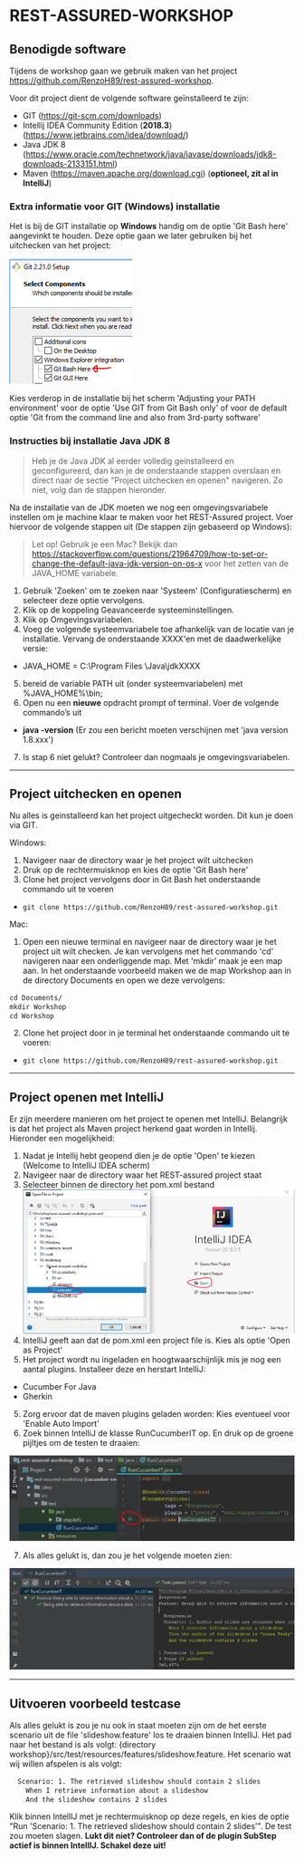 # REST-ASSURED-WORKSHOP

## Benodigde software

Tijdens de workshop gaan we gebruik maken van het project https://github.com/RenzoH89/rest-assured-workshop.

Voor dit project dient de volgende software geïnstalleerd te zijn:

*	GIT (https://git-scm.com/downloads)
*	Intellij IDEA Community Edition (**2018.3**) (https://www.jetbrains.com/idea/download/)
*	Java JDK 8 (https://www.oracle.com/technetwork/java/javase/downloads/jdk8-downloads-2133151.html)
*	Maven (https://maven.apache.org/download.cgi) (**optioneel, zit al in IntelliJ**)

### Extra informatie voor GIT (Windows) installatie

Het is bij de GIT installatie op **Windows** handig om de optie 'Git Bash here' aangevinkt te houden. Deze optie gaan we later gebruiken bij het uitchecken van het project:

![GitBash](https://github.com/RenzoH89/rest-assured-workshop/blob/master/screenshots/gitbash.PNG)

Kies verderop in de installatie bij het scherm 'Adjusting your PATH environment' voor de optie 'Use GIT from Git Bash only' of voor de default optie 'Git from the command line and also from 3rd-party software'

### Instructies bij installatie Java JDK 8
> Heb je de Java JDK al eerder volledig geinstalleerd en geconfigureerd, dan kan je de onderstaande stappen overslaan en direct naar de sectie "Project uitchecken en openen" navigeren. Zo niet, volg dan de stappen hieronder.

Na de installatie van de JDK moeten we nog een omgevingsvariabele instellen om je machine klaar te maken voor het REST-Assured project. Voer hiervoor de volgende stappen uit (De stappen zijn gebaseerd op Windows):

> Let op! Gebruik je een Mac? Bekijk dan https://stackoverflow.com/questions/21964709/how-to-set-or-change-the-default-java-jdk-version-on-os-x voor het zetten van de JAVA_HOME variabele.

1.	Gebruik 'Zoeken' om te zoeken naar 'Systeem' (Configuratiescherm) en selecteer deze optie vervolgens.
2.	Klik op de koppeling Geavanceerde systeeminstellingen.
3.	Klik op Omgevingsvariabelen.
4.	Voeg de volgende systeemvariabele toe afhankelijk van de locatie van je installatie. Vervang de onderstaande XXXX'en met de daadwerkelijke versie:
  * JAVA_HOME =  C:\Program Files \Java\jdkXXXX
5.	bereid de variable PATH uit (onder systeemvariabelen) met %JAVA_HOME%\bin;
6.	Open nu een **nieuwe** opdracht prompt of terminal. Voer de volgende commando’s uit
  * **java -version** (Er zou een bericht moeten verschijnen met 'java version 1.8.xxx')
7. Is stap 6 niet gelukt? Controleer dan nogmaals je omgevingsvariabelen.

---

## Project uitchecken en openen
Nu alles is geinstalleerd kan het project uitgecheckt worden. Dit kun je doen via GIT.

Windows:
1. Navigeer naar de directory waar je het project wilt uitchecken
2. Druk op de rechtermuisknop en kies de optie 'Git Bash here'
3. Clone het project vervolgens door in Git Bash het onderstaande commando uit te voeren
* ``` git clone https://github.com/RenzoH89/rest-assured-workshop.git ```

Mac:
1. Open een nieuwe terminal en navigeer naar de directory waar je het project uit wilt checken.
Je kan vervolgens met het commando 'cd' navigeren naar een onderliggende map. Met 'mkdir' maak je een map aan. In het onderstaande voorbeeld maken we de map Workshop aan in de directory Documents en open we deze vervolgens:

```
cd Documents/
mkdir Workshop
cd Workshop
```

2. Clone het project door in je terminal het onderstaande commando uit te voeren:
* ``` git clone https://github.com/RenzoH89/rest-assured-workshop.git ```
 ---

## Project openen met IntelliJ
Er zijn meerdere manieren om het project te openen met IntelliJ. Belangrijk is dat het project als Maven project herkend gaat worden in Intellij. Hieronder een mogelijkheid:

1. Nadat je Intellij hebt geopend dien je de optie 'Open' te kiezen (Welcome to IntelliJ IDEA scherm)
2. Navigeer naar de directory waar het REST-assured project staat
3. Selecteer binnen de directory het pom.xml bestand
![OpenProject](https://github.com/RenzoH89/rest-assured-workshop/blob/master/screenshots/openProject.PNG)
4. IntelliJ geeft aan dat de pom.xml een project file is. Kies als optie 'Open as Project'
5. Het project wordt nu ingeladen en hoogtwaarschijnlijk mis je nog een aantal plugins. Installeer deze en herstart IntelliJ:
  * Cucumber For Java
  * Gherkin
5. Zorg ervoor dat de maven plugins geladen worden: Kies eventueel voor 'Enable Auto Import'
6. Zoek binnen IntelliJ de klasse RunCucumberIT op. En druk op de groene pijltjes om de testen te draaien:

![CucumberRunnerIT](https://github.com/RenzoH89/rest-assured-workshop/blob/master/screenshots/runCucumber.PNG)

7. Als alles gelukt is, dan zou je het volgende moeten zien:

![TestRunSuccess](https://github.com/RenzoH89/rest-assured-workshop/blob/master/screenshots/runSuccess.PNG)

---

## Uitvoeren voorbeeld testcase
Als alles gelukt is zou je nu ook in staat moeten zijn om de het eerste scenario uit de file 'slideshow.feature' los te draaien binnen IntelliJ.
Het pad naar het bestand is als volgt: {directory workshop}/src/test/resources/features/slideshow.feature. Het scenario wat wij willen afspelen is als volgt:

```
  Scenario: 1. The retrieved slideshow should contain 2 slides
    When I retrieve information about a slideshow
    And the slideshow contains 2 slides
```

Klik binnen IntellIJ met je rechtermuisknop op deze regels, en kies de optie "Run 'Scenario: 1. The retrieved slideshow should contain 2 slides'". De test zou moeten slagen.
**Lukt dit niet? Controleer dan of de plugin SubStep actief is binnen IntellIJ. Schakel deze uit!**
